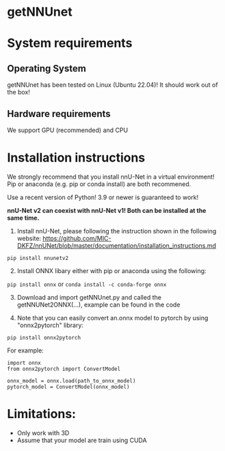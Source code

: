 # getNNUnet

# System requirements

## Operating System
getNNUnet has been tested on Linux (Ubuntu 22.04)! It should work out of the box!

## Hardware requirements
We support GPU (recommended) and CPU

# Installation instructions
We strongly recommend that you install nnU-Net in a virtual environment! Pip or anaconda (e.g. pip or conda install) are both recommened.

Use a recent version of Python! 3.9 or newer is guaranteed to work!

**nnU-Net v2 can coexist with nnU-Net v1! Both can be installed at the same time.**

1) Install nnU-Net, please following the instruction shown in the following website: https://github.com/MIC-DKFZ/nnUNet/blob/master/documentation/installation_instructions.md

```pip install nnunetv2```

2) Install ONNX libary either with pip or anaconda using the following: 

```pip install onnx```
or 
```conda install -c conda-forge onnx```

3) Download and import getNNUnet.py and called the getNNUNet2ONNX(...), example can be found in the code

4) Note that you can easily convert an.onnx model to pytorch by using "onnx2pytorch" library:

```pip install onnx2pytorch```

For example:
```
import onnx
from onnx2pytorch import ConvertModel

onnx_model = onnx.load(path_to_onnx_model)
pytorch_model = ConvertModel(onnx_model)
```

# Limitations:

* Only work with 3D 
* Assume that your model are train using CUDA
